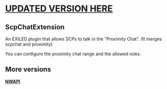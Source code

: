 # **[UPDATED VERSION HERE](https://github.com/Jon02/ScpChatExtension/)**

## ScpChatExtension
An EXILED plugin that allows SCPs to talk in the "Proximity Chat". (It merges scpchat and proximity)

You can configure the proximity chat range and the allowed roles.

## More versions
**[NWAPI](https://github.com/warden161/ScpChatExtension/tree/nwapi)**
